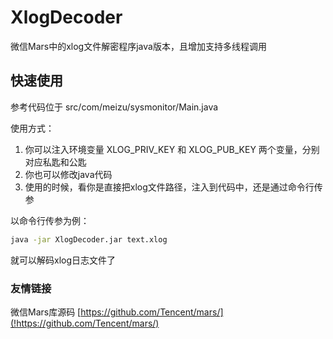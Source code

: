 # XlogDecoder
微信Mars中的xlog文件解密程序java版本，且增加支持多线程调用

## 快速使用

参考代码位于 src/com/meizu/sysmonitor/Main.java

使用方式：
1. 你可以注入环境变量 XLOG_PRIV_KEY 和 XLOG_PUB_KEY 两个变量，分别对应私匙和公匙
2. 你也可以修改java代码
3. 使用的时候，看你是直接把xlog文件路径，注入到代码中，还是通过命令行传参


以命令行传参为例：

```bash
java -jar XlogDecoder.jar text.xlog
```

就可以解码xlog日志文件了

### 友情链接
微信Mars库源码 [https://github.com/Tencent/mars/](!https://github.com/Tencent/mars/)
